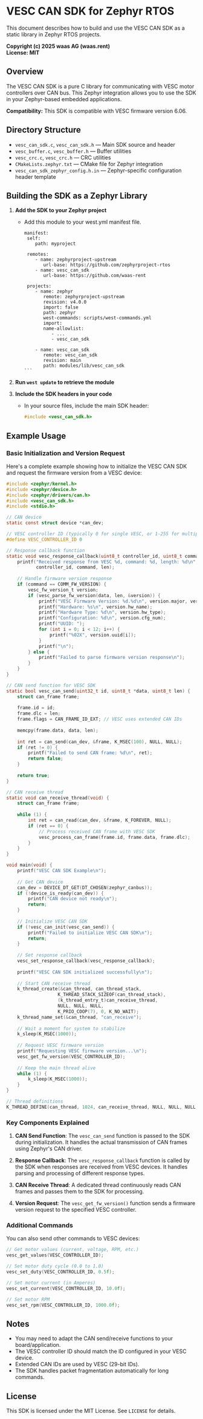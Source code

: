 # VESC CAN SDK for Zephyr RTOS

This document describes how to build and use the VESC CAN SDK as a static library in Zephyr RTOS projects.

**Copyright (c) 2025 waas AG (waas.rent)**  
**License: MIT**

## Overview

The VESC CAN SDK is a pure C library for communicating with VESC motor controllers over CAN bus. This Zephyr integration allows you to use the SDK in your Zephyr-based embedded applications.

**Compatibility:** This SDK is compatible with VESC firmware version 6.06.

## Directory Structure

- `vesc_can_sdk.c`, `vesc_can_sdk.h` — Main SDK source and header
- `vesc_buffer.c`, `vesc_buffer.h` — Buffer utilities
- `vesc_crc.c`, `vesc_crc.h` — CRC utilities
- `CMakeLists.zephyr.txt` — CMake file for Zephyr integration
- `vesc_can_sdk_zephyr_config.h.in` — Zephyr-specific configuration header template

## Building the SDK as a Zephyr Library

1. **Add the SDK to your Zephyr project**
   - Add this module to your west.yml manifest file. 
     ````
     manifest:
      self:
         path: myproject

      remotes:
         - name: zephyrproject-upstream
            url-base: https://github.com/zephyrproject-rtos
         - name: vesc_can_sdk
            url-base: https://github.com/waas-rent

      projects:
         - name: zephyr
            remote: zephyrproject-upstream
            revision: v4.0.0
            import: false
            path: zephyr
            west-commands: scripts/west-commands.yml
            import:
            name-allowlist:
               - ...
               - vesc_can_sdk
         
         - name: vesc_can_sdk
            remote: vesc_can_sdk
            revision: main
            path: modules/lib/vesc_can_sdk
     ```

3. **Run `west update` to retrieve the module**

4. **Include the SDK headers in your code**
   - In your source files, include the main SDK header:
     ```c
     #include <vesc_can_sdk.h>
     ```

## Example Usage

### Basic Initialization and Version Request

Here's a complete example showing how to initialize the VESC CAN SDK and request the firmware version from a VESC device:

```c
#include <zephyr/kernel.h>
#include <zephyr/device.h>
#include <zephyr/drivers/can.h>
#include <vesc_can_sdk.h>
#include <stdio.h>

// CAN device
static const struct device *can_dev;

// VESC controller ID (typically 0 for single VESC, or 1-255 for multiple VESCs)
#define VESC_CONTROLLER_ID 0

// Response callback function
static void vesc_response_callback(uint8_t controller_id, uint8_t command, uint8_t *data, uint8_t len) {
    printf("Received response from VESC %d, command: %d, length: %d\n", 
           controller_id, command, len);
    
    // Handle firmware version response
    if (command == COMM_FW_VERSION) {
        vesc_fw_version_t version;
        if (vesc_parse_fw_version(data, len, &version)) {
            printf("VESC Firmware Version: %d.%d\n", version.major, version.minor);
            printf("Hardware: %s\n", version.hw_name);
            printf("Hardware Type: %d\n", version.hw_type);
            printf("Configuration: %d\n", version.cfg_num);
            printf("UUID: ");
            for (int i = 0; i < 12; i++) {
                printf("%02X", version.uuid[i]);
            }
            printf("\n");
        } else {
            printf("Failed to parse firmware version response\n");
        }
    }
}

// CAN send function for VESC SDK
static bool vesc_can_send(uint32_t id, uint8_t *data, uint8_t len) {
    struct can_frame frame;
    
    frame.id = id;
    frame.dlc = len;
    frame.flags = CAN_FRAME_ID_EXT; // VESC uses extended CAN IDs
    
    memcpy(frame.data, data, len);
    
    int ret = can_send(can_dev, &frame, K_MSEC(100), NULL, NULL);
    if (ret != 0) {
        printf("Failed to send CAN frame: %d\n", ret);
        return false;
    }
    
    return true;
}

// CAN receive thread
static void can_receive_thread(void) {
    struct can_frame frame;
    
    while (1) {
        int ret = can_read(can_dev, &frame, K_FOREVER, NULL);
        if (ret == 0) {
            // Process received CAN frame with VESC SDK
            vesc_process_can_frame(frame.id, frame.data, frame.dlc);
        }
    }
}

void main(void) {
    printf("VESC CAN SDK Example\n");
    
    // Get CAN device
    can_dev = DEVICE_DT_GET(DT_CHOSEN(zephyr_canbus));
    if (!device_is_ready(can_dev)) {
        printf("CAN device not ready\n");
        return;
    }
    
    // Initialize VESC CAN SDK
    if (!vesc_can_init(vesc_can_send)) {
        printf("Failed to initialize VESC CAN SDK\n");
        return;
    }
    
    // Set response callback
    vesc_set_response_callback(vesc_response_callback);
    
    printf("VESC CAN SDK initialized successfully\n");
    
    // Start CAN receive thread
    k_thread_create(&can_thread, can_thread_stack,
                   K_THREAD_STACK_SIZEOF(can_thread_stack),
                   (k_thread_entry_t)can_receive_thread,
                   NULL, NULL, NULL,
                   K_PRIO_COOP(7), 0, K_NO_WAIT);
    k_thread_name_set(&can_thread, "can_receive");
    
    // Wait a moment for system to stabilize
    k_sleep(K_MSEC(1000));
    
    // Request VESC firmware version
    printf("Requesting VESC firmware version...\n");
    vesc_get_fw_version(VESC_CONTROLLER_ID);
    
    // Keep the main thread alive
    while (1) {
        k_sleep(K_MSEC(1000));
    }
}

// Thread definitions
K_THREAD_DEFINE(can_thread, 1024, can_receive_thread, NULL, NULL, NULL, 7, 0, 0);
```

### Key Components Explained

1. **CAN Send Function**: The `vesc_can_send` function is passed to the SDK during initialization. It handles the actual transmission of CAN frames using Zephyr's CAN driver.

2. **Response Callback**: The `vesc_response_callback` function is called by the SDK when responses are received from VESC devices. It handles parsing and processing of different response types.

3. **CAN Receive Thread**: A dedicated thread continuously reads CAN frames and passes them to the SDK for processing.

4. **Version Request**: The `vesc_get_fw_version()` function sends a firmware version request to the specified VESC controller.

### Additional Commands

You can also send other commands to VESC devices:

```c
// Get motor values (current, voltage, RPM, etc.)
vesc_get_values(VESC_CONTROLLER_ID);

// Set motor duty cycle (0.0 to 1.0)
vesc_set_duty(VESC_CONTROLLER_ID, 0.5f);

// Set motor current (in Amperes)
vesc_set_current(VESC_CONTROLLER_ID, 10.0f);

// Set motor RPM
vesc_set_rpm(VESC_CONTROLLER_ID, 1000.0f);
```

## Notes

- You may need to adapt the CAN send/receive functions to your board/application.
- The VESC controller ID should match the ID configured in your VESC device.
- Extended CAN IDs are used by VESC (29-bit IDs).
- The SDK handles packet fragmentation automatically for long commands.

## License

This SDK is licensed under the MIT License. See `LICENSE` for details. 